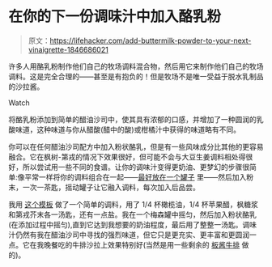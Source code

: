 # 在你的下一份调味汁中加入酪乳粉

> 原文：<https://lifehacker.com/add-buttermilk-powder-to-your-next-vinaigrette-1846686021>

许多人用酪乳粉制作他们自己的牧场调料混合物，然后用它来制作他们自己的牧场调料。这是完全合理的——甚至是有抱负的！但是牧场不是唯一受益于脱水乳制品的沙拉酱。

Watch

将酪乳粉添加到简单的醋油沙司中，使其具有浓郁的口感，并增加了一种圆润的乳酸味道，这种味道与你从醋酸(醋中的酸)或柑橘汁中获得的味道略有不同。

你可以在任何醋油沙司配方中加入粉状酪乳，但是有一些风味成分比其他的更容易融合。它在枫树-第戎的情况下效果很好，但可能不会与大豆生姜调料相处得很好，所以尝试用一些不同的食谱。让你的调味汁变得更奶油、更梦幻的步骤很简单:像平常一样将你的调料组合在一起——[最好放在一个罐子](https://skillet.lifehacker.com/a-mason-jar-is-the-only-tool-you-need-for-perfectly-emu-1796819745) 里——然后加入粉末，一次一茶匙，摇动罐子让它融入调料，每次加入后品尝。

我用 [这个模板](https://skillet.lifehacker.com/use-this-template-to-make-a-perfect-vinaigrette-every-t-1844718967) 做了一个简单的调料，用了 1/4 杯橄榄油，1/4 杯苹果醋，枫糖浆和第戎芥末各一汤匙，还有一点盐。我在一个梅森罐中摇匀，然后加入粉状酪乳(在添加过程中摇匀),直到它达到我想要的奶油程度，最后用了整整一汤匙。调味汁仍然有我在醋油沙司中寻找的强烈味道，但它只是更充实、更丰富和更圆润一点。它在我晚餐吃的牛排沙拉上效果特别好(当然是用一些剩余的 [板酱牛排](https://skillet.lifehacker.com/why-your-next-sliced-steak-needs-a-board-sauce-1846683457) 做的)。